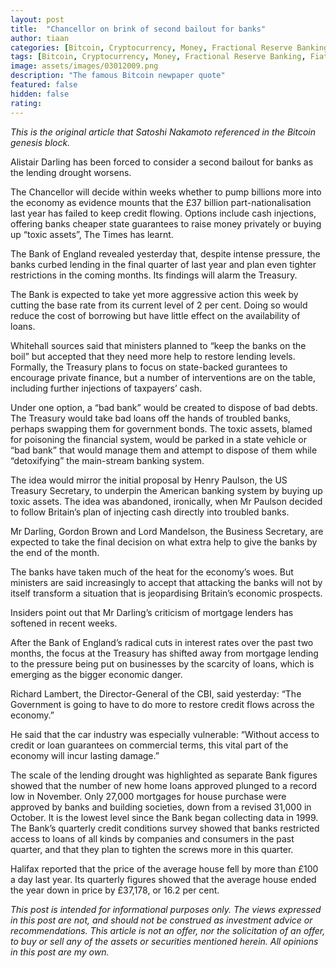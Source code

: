 ```yaml
---
layout: post
title:  "Chancellor on brink of second bailout for banks"
author: tiaan
categories: [Bitcoin, Cryptocurrency, Money, Fractional Reserve Banking, Fiat]
tags: [Bitcoin, Cryptocurrency, Money, Fractional Reserve Banking, Fiat]
image: assets/images/03012009.png
description: "The famous Bitcoin newpaper quote"
featured: false
hidden: false
rating: 
---
```


_This is the original article that Satoshi Nakamoto referenced in the Bitcoin genesis block._

Alistair Darling has been forced to consider a second bailout for banks as the lending drought worsens.

The Chancellor will decide within weeks whether to pump billions more into the economy as evidence mounts that the £37 billion part-nationalisation last year has failed to keep credit flowing. Options include cash injections, offering banks cheaper state guarantees to raise money privately or buying up “toxic assets”, The Times has learnt.

The Bank of England revealed yesterday that, despite intense pressure, the banks curbed lending in the final quarter of last year and plan even tighter restrictions in the coming months. Its findings will alarm the Treasury.

The Bank is expected to take yet more aggressive action this week by cutting the base rate from its current level of 2 per cent. Doing so would reduce the cost of borrowing but have little effect on the availability of loans.

Whitehall sources said that ministers planned to “keep the banks on the boil” but accepted that they need more help to restore lending levels. Formally, the Treasury plans to focus on state-backed gurantees to encourage private finance, but a number of interventions are on the table, including further injections of taxpayers’ cash.

Under one option, a “bad bank” would be created to dispose of bad debts. The Treasury would take bad loans off the hands of troubled banks, perhaps swapping them for government bonds. The toxic assets, blamed for poisoning the financial system, would be parked in a state vehicle or “bad bank” that would manage them and attempt to dispose of them while “detoxifying” the main-stream banking system.

The idea would mirror the initial proposal by Henry Paulson, the US Treasury Secretary, to underpin the American banking system by buying up toxic assets. The idea was abandoned, ironically, when Mr Paulson decided to follow Britain’s plan of injecting cash directly into troubled banks.

Mr Darling, Gordon Brown and Lord Mandelson, the Business Secretary, are expected to take the final decision on what extra help to give the banks by the end of the month.

The banks have taken much of the heat for the economy’s woes. But ministers are said increasingly to accept that attacking the banks will not by itself transform a situation that is jeopardising Britain’s economic prospects.

Insiders point out that Mr Darling’s criticism of mortgage lenders has softened in recent weeks.

After the Bank of England’s radical cuts in interest rates over the past two months, the focus at the Treasury has shifted away from mortgage lending to the pressure being put on businesses by the scarcity of loans, which is emerging as the bigger economic danger.

Richard Lambert, the Director-General of the CBI, said yesterday: “The Government is going to have to do more to restore credit flows across the economy.”

He said that the car industry was especially vulnerable: “Without access to credit or loan guarantees on commercial terms, this vital part of the economy will incur lasting damage.”

The scale of the lending drought was highlighted as separate Bank figures showed that the number of new home loans approved plunged to a record low in November. Only 27,000 mortgages for house purchase were approved by banks and building societies, down from a revised 31,000 in October. It is the lowest level since the Bank began collecting data in 1999. The Bank’s quarterly credit conditions survey showed that banks restricted access to loans of all kinds by companies and consumers in the past quarter, and that they plan to tighten the screws more in this quarter.

Halifax reported that the price of the average house fell by more than £100 a day last year. Its quarterly figures showed that the average house ended the year down in price by £37,178, or 16.2 per cent.



_This post is intended for informational purposes only. The views expressed in this post are not, and should not be construed as investment advice or recommendations. This article is not an offer, nor the solicitation of an offer, to buy or sell any of the assets or securities mentioned herein. All opinions in this post are my own._